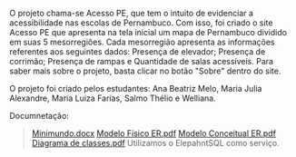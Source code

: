 O projeto chama-se Acesso PE, que tem o intuito de evidenciar a acessibilidade nas escolas de Pernambuco. 
Com isso, foi criado o site Acesso PE que apresenta na tela inicial um mapa de Pernambuco dividido em suas 5 mesorregiões.
Cada mesorregião apresenta as informações referentes aos seguintes dados: Presença de elevador; Presença de corrimão; Presença de rampas e Quantidade de salas acessíveis.
Para saber mais sobre o projeto, basta clicar no botão "Sobre" dentro do site.

O projeto foi criado pelos estudantes: Ana Beatriz Melo, Maria Julia Alexandre, Maria Luiza Farias, Salmo Thélio e Welliana.

Documnetação:
> [Minimundo.docx](https://github.com/aziul89/ProjetoPI_2023.2/files/13625650/Minimundo.docx)
> [Modelo Físico ER.pdf](https://github.com/aziul89/ProjetoPI_2023.2/files/13625652/Modelo.Fisico.ER.pdf)
> [Modelo Conceitual ER.pdf](https://github.com/aziul89/ProjetoPI_2023.2/files/13625651/Modelo.Conceitual.ER.pdf)
> [Diagrama de classes.pdf](https://github.com/aziul89/ProjetoPI_2023.2/files/13625653/Diagrama.de.classes.pdf)
> Utilizamos o ElepahntSQL como serviço.
